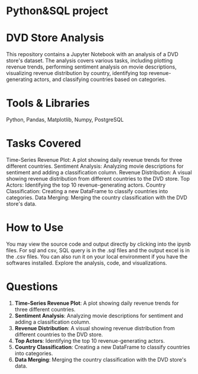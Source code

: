 # Python&SQL project
 
# DVD Store Analysis
This repository contains a Jupyter Notebook with an analysis of a DVD store's dataset. The analysis covers various tasks, including plotting revenue trends, performing sentiment analysis on movie descriptions, visualizing revenue distribution by country, identifying top revenue-generating actors, and classifying countries based on categories.

# Tools & Libraries
Python, Pandas, Matplotlib, Numpy, PostgreSQL

# Tasks Covered
Time-Series Revenue Plot: A plot showing daily revenue trends for three different countries.
Sentiment Analysis: Analyzing movie descriptions for sentiment and adding a classification column.
Revenue Distribution: A visual showing revenue distribution from different countries to the DVD store.
Top Actors: Identifying the top 10 revenue-generating actors.
Country Classification: Creating a new DataFrame to classify countries into categories.
Data Merging: Merging the country classification with the DVD store's data.

# How to Use
You may view the source code and output directly by clicking into the ipynb files.
For sql and csv, SQL query is in the .sql files and the output excel is in the .csv files.
You can also run it on your local environment if you have the softwares installed.
Explore the analysis, code, and visualizations.

# Questions
1. **Time-Series Revenue Plot**: A plot showing daily revenue trends for three different countries.
2. **Sentiment Analysis**: Analyzing movie descriptions for sentiment and adding a classification column.
3. **Revenue Distribution**: A visual showing revenue distribution from different countries to the DVD store.
4. **Top Actors**: Identifying the top 10 revenue-generating actors.
5. **Country Classification**: Creating a new DataFrame to classify countries into categories.
6. **Data Merging**: Merging the country classification with the DVD store's data.

